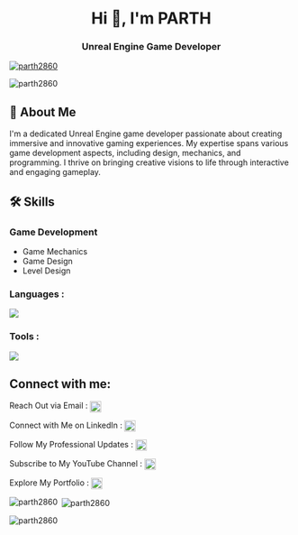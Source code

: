 <!--
**parth2860/parth2860** is a ✨ _special_ ✨ repository because its `README.md` (this file) appears on your GitHub profile.

Here are some ideas to get you started:

- 🔭 I’m currently working on ...
- 🌱 I’m currently learning ...
- 👯 I’m looking to collaborate on ...
- 🤔 I’m looking for help with ...
- 💬 Ask me about ...
- 📫 How to reach me: ...
- 😄 Pronouns: ...
- ⚡ Fun fact: ...
-->
<h1 align="center">Hi 👋, I'm PARTH</h1>
<h3 align="center">Unreal Engine Game Developer</h3>


<p align="left"> <a href="https://github.com/ryo-ma/github-profile-trophy"><img src="https://github-profile-trophy.vercel.app/?username=parth2860" alt="parth2860" /></a> </p>
<p align="left"> <img src="https://komarev.com/ghpvc/?username=parth2860&label=Profile%20views&color=0e75b6&style=flat" alt="parth2860" /> </p>

## 👋 About Me
I'm a dedicated Unreal Engine game developer passionate about creating immersive and innovative gaming experiences. My expertise spans various game development aspects, including design, mechanics, and programming. I thrive on  bringing creative visions to life through interactive and engaging gameplay.

## 🛠️ Skills

### Game Development
- Game Mechanics
- Game Design
- Level Design
<h3 align="left">Languages :</h3>
 <img src="https://skillicons.dev/icons?i=cpp,java,python,c"/>
 
<h3 align="left">Tools :</h3>
  <img src="https://skillicons.dev/icons?i=unreal,git,github,visualstudio,blender,vscode"/>
  
<!--<p align="left">
<a href="https://unrealengine.com/" target="_blank" rel="noreferrer"> <img src="https://raw.githubusercontent.com/kenangundogan/fontisto/036b7eca71aab1bef8e6a0518f7329f13ed62f6b/icons/svg/brand/unreal-engine.svg" alt="unreal" width="40" height="40"/> </a>
<a href="https://www.w3schools.com/cpp/" target="_blank" rel="noreferrer"> <img src="https://raw.githubusercontent.com/devicons/devicon/master/icons/cplusplus/cplusplus-original.svg" alt="cplusplus" width="40" height="40"/> </a> 
<a href="https://www.blender.org/" target="_blank" rel="noreferrer"> <img src="https://download.blender.org/branding/community/blender_community_badge_white.svg" alt="blender" width="40" height="40"/> </a> 
<a href="https://git-scm.com/" target="_blank" rel="noreferrer"> <img src="https://www.vectorlogo.zone/logos/git-scm/git-scm-icon.svg" alt="git" width="40" height="40"/> </a> 
 </p>-->

<!--
## 🌟 Featured Projects

### [Project 1: Dynamic World](https://github.com/yourusername/dynamic-world)
![Dynamic World](https://your-image-link.com/project1-image.png)
A dynamic world-building game where players can create and destroy blocks in real-time. Features include:
- Dynamic block spawning and destruction
- Player block interaction detection
- Real-time updates and optimizations

### [Project 2: Adventure Quest](https://github.com/yourusername/adventure-quest)
![Adventure Quest](https://your-image-link.com/project2-image.png)
An adventure game with intricate mechanics and captivating design. Highlights:
- Complex quest systems
- Detailed world-building
- Engaging narrative and gameplay

### [Project 3: Mesh Loader](https://github.com/yourusername/mesh-loader)
![Mesh Loader](https://your-image-link.com/project3-image.png)
A project focused on dynamically loading and managing meshes. Key features:
- Mesh loading every 30 seconds
- Efficient memory management
- Smooth transitions and animations
-->


## Connect with me:
Reach Out via Email :
<a href="parth2837@gmail.com" target="blank"><img align="center" src="https://skillicons.dev/icons?i=gmail" alt="" height="20" width="20" /></a>

Connect with Me on LinkedIn : 
<a href="https://www.linkedin.com/in/parth-patel-7a7341244/" target="blank"><img align="center" src="https://skillicons.dev/icons?i=linkedin" alt="" height="20" width="20" /></a>

Follow My Professional Updates :
<a href="https://www.linkedin.com/in/arc-arcade-303815294/" target="blank"><img align="center" src="https://skillicons.dev/icons?i=linkedin" alt="" height="20" width="20" /></a>

Subscribe to My YouTube Channel :
<a href="https://www.youtube.com/@UGD-ARC?sub_confirmation=1" target="blank"><img align="center" src="https://raw.githubusercontent.com/rahuldkjain/github-profile-readme-generator/master/src/images/icons/Social/youtube.svg" alt="" height="20" width="20" /></a>

Explore My Portfolio :
<a href="https://arc-arcade.netlify.app/" target="blank"><img align="center" src="https://raw.githubusercontent.com/rahuldkjain/github-profile-readme-generator/master/src/images/icons/Social/linked-in-alt.svg" alt="" height="20" width="20" /></a>
<!--
- **Email**: parth2837@gmail.com
- **LinkedIn**: (https://www.linkedin.com/in/parth-patel-7a7341244/)
- **LinkedIn**: (https://www.linkedin.com/in/arc-arcade-303815294/)
- **YouTube**: (https://www.youtube.com/@UGD-ARC?sub_confirmation=1)
- **Portfolio**: (https://arc-arcade.netlify.app/)
-->

<!--
## 🎨 Design & Art
![Design](https://your-image-link.com/design-image.png)
I also enjoy working on the visual aspects of game development, ensuring that the aesthetics complement the gameplay mechanics.

## 🎮 My Game Development Journey
![Journey](https://your-image-link.com/journey-image.png)
I started my journey as a game developer with a passion for creating worlds and experiences. Over the years, I have honed my skills and worked on various projects that challenged and expanded my abilities.
-->






<p><img align="left" src="https://github-readme-stats.vercel.app/api/top-langs?username=parth2860&show_icons=true&locale=en&layout=compact" alt="parth2860" /></p>

<p>&nbsp;<img align="center" src="https://github-readme-stats.vercel.app/api?username=parth2860&show_icons=true&locale=en" alt="parth2860" /></p>

<p><img align="center" src="https://github-readme-streak-stats.herokuapp.com/?user=parth2860&" alt="parth2860" /></p>



